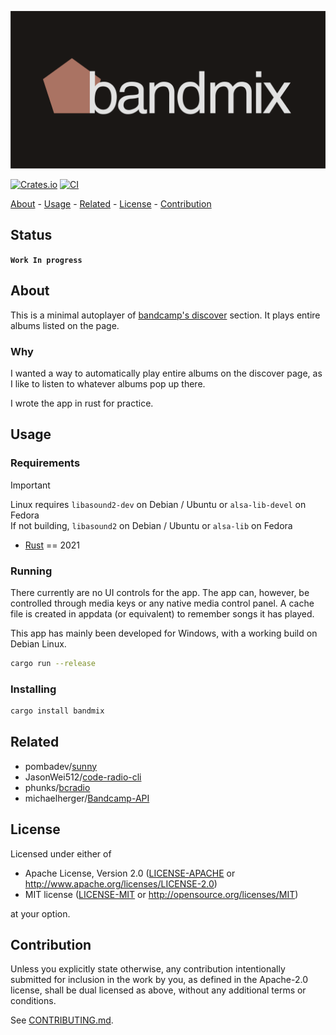 <!-- PROJECT: bandmix -->
<!-- TITLE: bandmix -->
<!-- FONT: Mytupi -->
<!-- KEYWORDS: music, streaming  -->
<!-- LANGUAGES: Rust -->
<!-- TECHNOLOGY: RESTful API, HTTP -->
<!-- STATUS: Work In Progress -->

![Logo](<images/bandmix.png>)

[![Crates.io](https://img.shields.io/crates/v/bandmix.svg)](https://crates.io/crates/bandmix)
[![CI](https://github.com/lehuman/bandmix/workflows/CI/badge.svg)](https://github.com/lehuman/bandmix/actions)

[About](#about) - [Usage](#usage) - [Related](#related) - [License](#license) - [Contribution](#contribution)

## Status

**`Work In progress`**

## About
<!-- DESCRIPTION START -->
This is a minimal autoplayer of [bandcamp's discover](https://bandcamp.com/discover) section. It plays entire albums listed on the page.
<!-- DESCRIPTION END -->

### Why

I wanted a way to automatically play entire albums on the discover page, as I like to listen to whatever albums pop up there.

I wrote the app in rust for practice.

## Usage

### Requirements

> [!IMPORTANT]
> Linux requires `libasound2-dev` on Debian / Ubuntu or `alsa-lib-devel` on Fedora\
> If not building, `libasound2` on Debian / Ubuntu or `alsa-lib` on Fedora

- [Rust](https://www.rust-lang.org/) == 2021

### Running

There currently are no UI controls for the app. The app can, however, be controlled through media keys or any native media control panel.
A cache file is created in appdata (or equivalent) to remember songs it has played.

This app has mainly been developed for Windows, with a working build on Debian Linux.

```sh
cargo run --release
```

### Installing

```sh
cargo install bandmix
```

## Related

- pombadev/[sunny](https://github.com/pombadev/sunny)
- JasonWei512/[code-radio-cli](https://github.com/JasonWei512/code-radio-cli)
- phunks/[bcradio](https://github.com/phunks/bcradio)
- michaelherger/[Bandcamp-API](https://github.com/michaelherger/Bandcamp-API)

## License

Licensed under either of

- Apache License, Version 2.0
   ([LICENSE-APACHE](LICENSE-APACHE) or <http://www.apache.org/licenses/LICENSE-2.0>)
- MIT license
   ([LICENSE-MIT](LICENSE-MIT) or <http://opensource.org/licenses/MIT>)

at your option.

## Contribution

Unless you explicitly state otherwise, any contribution intentionally submitted
for inclusion in the work by you, as defined in the Apache-2.0 license, shall be
dual licensed as above, without any additional terms or conditions.

See [CONTRIBUTING.md](CONTRIBUTING.md).
